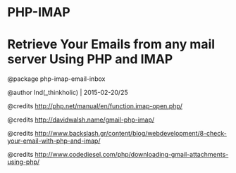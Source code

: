 # PHP-IMAP
# Retrieve Your Emails from any mail server Using PHP and IMAP

@package php-imap-email-inbox

@author Ind(_thinkholic) | 2015-02-20/25

@credits http://php.net/manual/en/function.imap-open.php/

@credits http://davidwalsh.name/gmail-php-imap/

@credits http://www.backslash.gr/content/blog/webdevelopment/8-check-your-email-with-php-and-imap/

@credits http://www.codediesel.com/php/downloading-gmail-attachments-using-php/
